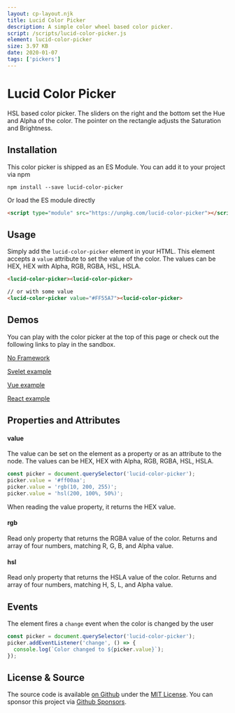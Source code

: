 ```yaml
---
layout: cp-layout.njk
title: Lucid Color Picker
description: A simple color wheel based color picker.
script: /scripts/lucid-color-picker.js
element: lucid-color-picker
size: 3.97 KB
date: 2020-01-07
tags: ['pickers']
---
```


# Lucid Color Picker

HSL based color picker. The sliders on the right and the bottom set the Hue and Alpha of the color. The pointer on the rectangle adjusts the Saturation and Brightness.

## Installation 
This color picker is shipped as an ES Module. You can add it to your project via npm

```shell
npm install --save lucid-color-picker
```

Or load the ES module directly

```html
<script type="module" src="https://unpkg.com/lucid-color-picker"></script>
```

## Usage
Simply add the `lucid-color-picker` element in your HTML. This element accepts a `value` attribute to set the value of the color. 
The values can be HEX, HEX with Alpha, RGB, RGBA, HSL, HSLA.

```html
<lucid-color-picker><lucid-color-picker>

// or with some value
<lucid-color-picker value="#FF55A7"><lucid-color-picker>
```

## Demos
You can play with the color picker at the top of this page or check out the following links to play in the sandbox.

[No Framework](https://codesandbox.io/s/lucid-color-picker-8jyss)

[Svelet example](https://codesandbox.io/s/lucid-color-picker-svelte-zcygj)

[Vue example](https://codesandbox.io/s/lucid-color-picker-vue-3voty)

[React example](https://codesandbox.io/s/lucid-color-picker-react-2b4c9)

## Properties and Attributes

#### value
The value can be set on the element as a property or as an attribute to the node. The values can be HEX, HEX with Alpha, RGB, RGBA, HSL, HSLA.

```javascript
const picker = document.querySelector('lucid-color-picker');
picker.value = '#ff00aa';
picker.value = 'rgb(10, 200, 255)';
picker.value = 'hsl(200, 100%, 50%)';
```

When reading the value property, it returns the HEX value. 

#### rgb
Read only property that returns the RGBA value of the color. Returns and array of four numbers, matching R, G, B, and Alpha value.

#### hsl
Read only property that returns the HSLA value of the color. Returns and array of four numbers, matching H, S, L, and Alpha value.

## Events
The element fires a `change` event when the color is changed by the user

```javascript
const picker = document.querySelector('lucid-color-picker');
picker.addEventListener('change', () => {
  console.log(`Color changed to ${picker.value}`);
});
```

## License & Source
The source code is available [on Github](https://github.com/pshihn/every-color-picker) under the [MIT License](https://github.com/pshihn/every-color-picker/blob/master/LICENSE). You can sponsor this project via [Github Sponsors](https://github.com/sponsors/pshihn).